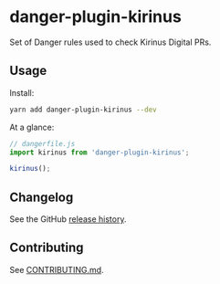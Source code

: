 # danger-plugin-kirinus

Set of Danger rules used to check Kirinus Digital PRs.

## Usage

Install:

```sh
yarn add danger-plugin-kirinus --dev
```

At a glance:

```js
// dangerfile.js
import kirinus from 'danger-plugin-kirinus';

kirinus();
```

## Changelog

See the GitHub [release history](https://github.com/darioblanco/danger-plugin-kirinus/releases).

## Contributing

See [CONTRIBUTING.md](CONTRIBUTING.md).
